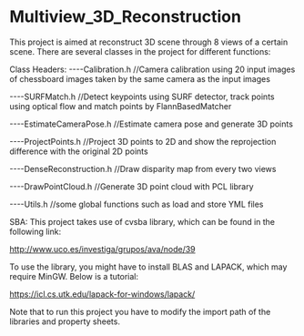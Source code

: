 # Multiview_3D_Reconstruction

This project is aimed at reconstruct 3D scene through 8 views of a certain scene.
There are several classes in the project for different functions:

Class Headers: 
----Calibration.h   //Camera calibration using 20 input images of chessboard images taken by the same camera as the input images

----SURFMatch.h   //Detect keypoints using SURF detector, track points using optical flow and match points by FlannBasedMatcher

----EstimateCameraPose.h  //Estimate camera pose and generate 3D points 

----ProjectPoints.h   //Project 3D points to 2D and show the reprojection difference with the original 2D points

----DenseReconstruction.h   //Draw disparity map from every two views 

----DrawPointCloud.h   //Generate 3D point cloud with PCL library

----Utils.h   //some global functions such as load and store YML files

SBA:
This project takes use of cvsba library, which can be found in the following link:

http://www.uco.es/investiga/grupos/ava/node/39

To use the library, you might have to install BLAS and LAPACK, which may require MinGW. Below is a tutorial:

https://icl.cs.utk.edu/lapack-for-windows/lapack/

Note that to run this project you have to modify the import path of the libraries and property sheets.

